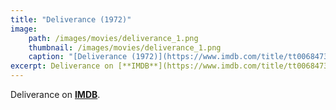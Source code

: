 ```yaml
---
title: "Deliverance (1972)"
image:
    path: /images/movies/deliverance_1.png
    thumbnail: /images/movies/deliverance_1.png
    caption: "[Deliverance (1972)](https://www.imdb.com/title/tt0068473/)"
excerpt: Deliverance on [**IMDB**](https://www.imdb.com/title/tt0068473/).
---
```


Deliverance on [**IMDB**](https://www.imdb.com/title/tt0068473/).


